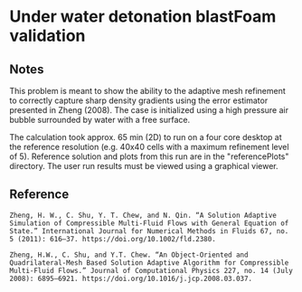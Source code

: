 # Under water detonation blastFoam validation

## Notes

This problem is meant to show the ability to the adaptive mesh refinement to correctly capture sharp density gradients using the error estimator presented in Zheng (2008). The case is initialized using a high pressure air bubble surrounded by water with a free surface.


The calculation took approx. 65 min (2D) to run on a four core desktop at the reference resolution (e.g. 40x40 cells with a maximum refinement level of 5). Reference solution and plots from this run are in the "referencePlots" directory. The user run results must be viewed using a graphical viewer.


## Reference

```
Zheng, H. W., C. Shu, Y. T. Chew, and N. Qin. “A Solution Adaptive Simulation of Compressible Multi-Fluid Flows with General Equation of State.” International Journal for Numerical Methods in Fluids 67, no. 5 (2011): 616–37. https://doi.org/10.1002/fld.2380.

Zheng, H.W., C. Shu, and Y.T. Chew. “An Object-Oriented and Quadrilateral-Mesh Based Solution Adaptive Algorithm for Compressible Multi-Fluid Flows.” Journal of Computational Physics 227, no. 14 (July 2008): 6895–6921. https://doi.org/10.1016/j.jcp.2008.03.037.

```

